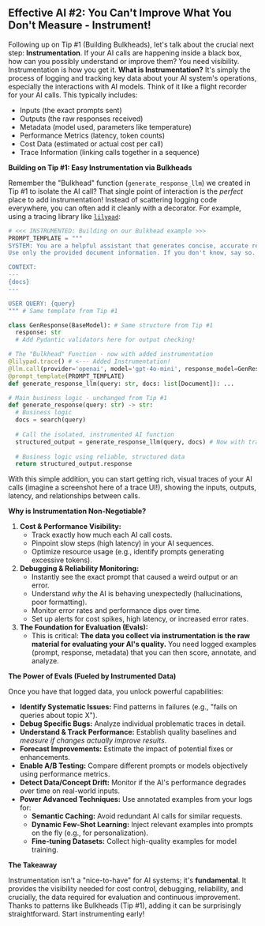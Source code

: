 ## Effective AI #2: You Can't Improve What You Don't Measure - Instrument!

Following up on Tip #1 (Building Bulkheads), let's talk about the crucial next step: **Instrumentation**. If your AI calls are happening inside a black box, how can you possibly understand or improve them? You need visibility. Instrumentation is how you get it. **What is Instrumentation?** It's simply the process of logging and tracking key data about your AI system's operations, especially the interactions with AI models. Think of it like a flight recorder for your AI calls. This typically includes:

- Inputs (the exact prompts sent)
- Outputs (the raw responses received)
- Metadata (model used, parameters like temperature)
- Performance Metrics (latency, token counts)
- Cost Data (estimated or actual cost per call)
- Trace Information (linking calls together in a sequence)

**Building on Tip #1: Easy Instrumentation via Bulkheads**

Remember the "Bulkhead" function (`generate_response_llm`) we created in Tip #1 to isolate the AI call? That single point of interaction is the *perfect* place to add instrumentation! Instead of scattering logging code everywhere, you can often add it cleanly with a decorator. For example, using a tracing library like [`lilypad`](https://lilypad.so/):

```python
# <<< INSTRUMENTED: Building on our Bulkhead example >>>
PROMPT_TEMPLATE = """
SYSTEM: You are a helpful assistant that generates concise, accurate responses to user queries.
Use only the provided document information. If you don't know, say so.

CONTEXT:
---
{docs}
---

USER QUERY: {query}
""" # Same template from Tip #1

class GenResponse(BaseModel): # Same structure from Tip #1
  response: str
  # Add Pydantic validators here for output checking!

# The "Bulkhead" Function - now with added instrumentation
@lilypad.trace() # <--- Added Instrumentation!
@llm.call(provider='openai', model='gpt-4o-mini', response_model=GenResponse)
@prompt_template(PROMPT_TEMPLATE)
def generate_response_llm(query: str, docs: list[Document]): ...

# Main business logic - unchanged from Tip #1
def generate_response(query: str) -> str:
  # Business logic
  docs = search(query)
  
  # Call the isolated, instrumented AI function
  structured_output = generate_response_llm(query, docs) # Now with tracing!
  
  # Business logic using reliable, structured data
  return structured_output.response
```

With this simple addition, you can start getting rich, visual traces of your AI calls (imagine a screenshot here of a trace UI!), showing the inputs, outputs, latency, and relationships between calls.

**Why is Instrumentation Non-Negotiable?**

1. **Cost & Performance Visibility:**
    - Track exactly how much each AI call costs.
    - Pinpoint slow steps (high latency) in your AI sequences.
    - Optimize resource usage (e.g., identify prompts generating excessive tokens).
2. **Debugging & Reliability Monitoring:**
    - Instantly see the exact prompt that caused a weird output or an error.
    - Understand *why* the AI is behaving unexpectedly (hallucinations, poor formatting).
    - Monitor error rates and performance dips over time.
    - Set up alerts for cost spikes, high latency, or increased error rates.
3. **The Foundation for Evaluation (Evals):**
    - This is critical: **The data you collect via instrumentation is the raw material for evaluating your AI's quality.** You need logged examples (prompt, response, metadata) that you can then score, annotate, and analyze.

**The Power of Evals (Fueled by Instrumented Data)**

Once you have that logged data, you unlock powerful capabilities:

- **Identify Systematic Issues:** Find patterns in failures (e.g., "fails on queries about topic X").
- **Debug Specific Bugs:** Analyze individual problematic traces in detail.
- **Understand & Track Performance:** Establish quality baselines and *measure if changes actually improve results*.
- **Forecast Improvements:** Estimate the impact of potential fixes or enhancements.
- **Enable A/B Testing:** Compare different prompts or models objectively using performance metrics.
- **Detect Data/Concept Drift:** Monitor if the AI's performance degrades over time on real-world inputs.
- **Power Advanced Techniques:** Use annotated examples from your logs for:
    - **Semantic Caching:** Avoid redundant AI calls for similar requests.
    - **Dynamic Few-Shot Learning:** Inject relevant examples into prompts on the fly (e.g., for personalization).
    - **Fine-tuning Datasets:** Collect high-quality examples for model training.

**The Takeaway**

Instrumentation isn't a "nice-to-have" for AI systems; it's **fundamental**. It provides the visibility needed for cost control, debugging, reliability, and crucially, the data required for evaluation and continuous improvement. Thanks to patterns like Bulkheads (Tip #1), adding it can be surprisingly straightforward. Start instrumenting early!